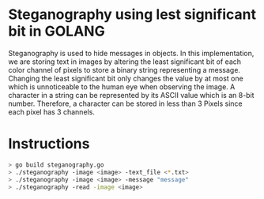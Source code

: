 # Steganography using lest significant bit in GOLANG
Steganography is used to hide messages in objects. In this implementation,
we are storing text in images by altering the least significant bit of each color
channel of pixels to store a binary string representing a message. Changing the 
least significant bit only changes the value by at most one which is unnoticeable to 
the human eye when observing the image. A character in a string can be represented by its
ASCII value which is an 8-bit number. Therefore, a character can be stored in less than
3 Pixels since each pixel has 3 channels.

# Instructions
```bash
> go build steganography.go 
> ./steganography -image <image> -text_file <*.txt>
> ./steganography -image <image> -message "message"
> ./steganography -read -image <image>
```

